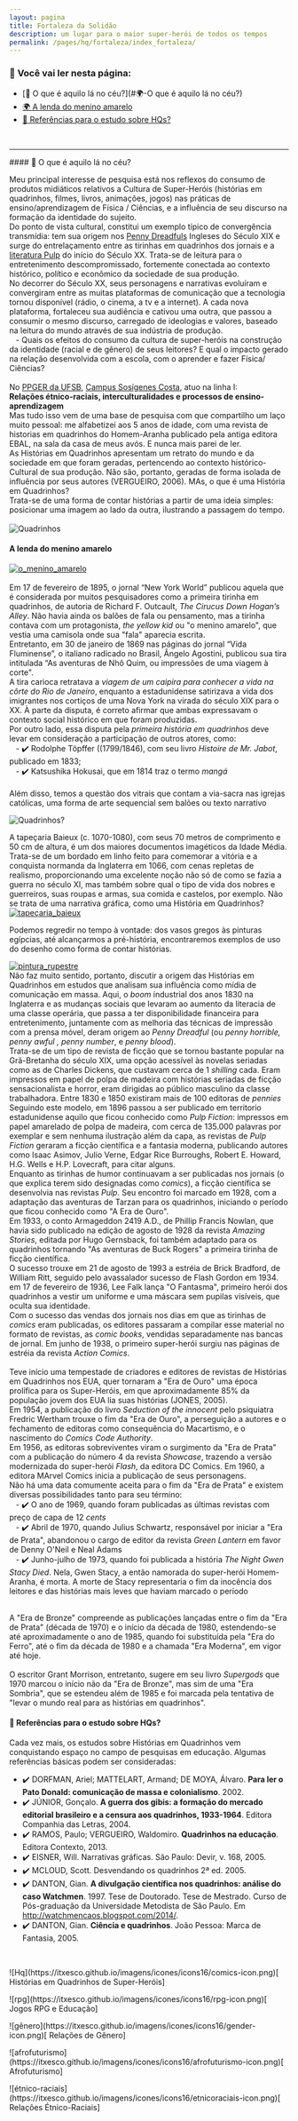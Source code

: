 ```yaml
---
layout: pagina
title: Fortaleza da Solidão
description: um lugar para o maior super-herói de todos os tempos
permalink: /pages/hq/fortaleza/index_fortaleza/
---
```


### 📌 **Você vai ler nesta página:**

- [🧩 O que é aquilo lá no céu?](#🌍-O que é aquilo lá no céu?)   
- [🌍 A lenda do menino amarelo](#🌍-A-lenda-do-menino-amarelo)  
- [📘 Referências para o estudo sobre HQs?](#📘-Referências-para-o-estudo-sobre-HQs?)  
<br>
<hr>
#### 🧩 O que é aquilo lá no céu?

Meu principal interesse de pesquisa está nos reflexos do consumo de produtos midiáticos relativos a Cultura de Super-Heróis (histórias em quadrinhos, filmes, livros, animações, jogos) nas práticas de ensino/aprendizagem de Física / Ciências, e a influência de seu discurso na formação da identidade do sujeito.
<br>
Do ponto de vista cultural, constitui um exemplo típico  de convergência transmídia: tem sua origem nos [Penny Dreadfuls](https://en.wikipedia.org/wiki/Penny_dreadful) Ingleses do Século XIX e surge do entrelaçamento entre as tirinhas em quadrinhos dos jornais e a [literatura Pulp](https://en.wikipedia.org/wiki/Pulp_magazine) do início do Século XX. Trata-se de  leitura para o entretenimento descompromissado,  fortemente conectada ao contexto histórico, político e econômico da sociedade de sua produção.
<br>
No decorrer do Século XX, seus personagens e narrativas evoluíram e convergiram entre as muitas plataformas de comunicação que a tecnologia tornou disponível (rádio, o cinema, a tv e a internet). A cada nova plataforma, fortaleceu sua audiência e cativou uma outra, que passou a consumir o mesmo discurso, carregado de ideologias e valores, baseado na leitura do mundo através de sua indústria de produção.
<br>
&nbsp;&nbsp;&nbsp;- Quais os efeitos do consumo da cultura de super-heróis na construção da identidade (racial e de gênero) de seus leitores? E qual o impacto  gerado na relação desenvolvida com a escola,  com o aprender e  fazer  Física/ Ciências?  
<br>
No [PPGER da UFSB](https://ufsb.edu.br/ppger/), [Campus Sosígenes Costa](https://www.facebook.com/ufsbcsc), atuo na linha I:
<br>
**Relações étnico-raciais, interculturalidades e processos de ensino-aprendizagem**
<br>
Mas tudo isso vem de uma base de pesquisa com que compartilho um laço muito pessoal: me alfabetizei aos 5 anos de idade, com uma revista de historias em quadrinhos do Homem-Aranha publicado pela antiga editora EBAL, na sala da casa de meus avós.
E nunca mais parei de ler.
<br>
As Histórias em Quadrinhos apresentam um retrato do mundo e da sociedade em que foram geradas, pertencendo ao contexto histórico-Cultural de sua produção. Não são, portanto, geradas de forma isolada de influência por seus autores (VERGUEIRO, 2006). MAs, o que é uma História em Quadrinhos?
<br>
Trata-se de uma forma de contar histórias a partir de uma ideia simples: posicionar uma imagem ao lado da outra, ilustrando a passagem do tempo.<br>
<br>
![Quadrinhos][calvin_1]
<br>
#### A lenda do menino amarelo  

[![o_menino_amarelo][yellow]][link_trailer_bp]  
<br>
Em 17 de fevereiro de 1895, o jornal “New York World”  publicou aquela que é considerada por muitos pesquisadores como a primeira tirinha em quadrinhos, de autoria de Richard F. Outcault, _The Cirucus Down Hogan’s Alley_. Não havia ainda os balões de fala ou pensamento, mas a tirinha contava com um protagonista, _the yellow kid_  ou "o menino amarelo", que vestia uma camisola onde sua "fala" aparecia escrita.
<br>
Entretanto, em 30 de janeiro de 1869 nas páginas do jornal “Vida Fluminense”, o italiano radicado no Brasil, Ângelo Agostini, publicou sua tira  intitulada “As aventuras de Nhô Quim, ou impressões de uma viagem à corte".
<br>
A tira carioca retratava a _viagem de um caipira para conhecer a vida na côrte do Rio de Janeiro_, enquanto a estadunidense satirizava a vida dos imigrantes nos cortiços de uma Nova York na virada do século XIX para o XX.  À parte da disputa, é correto afirmar que ambas expressavam o contexto social histórico em que foram produzidas.
<br>
Por outro lado, essa disputa pela _primeira história em quadrinhos_ deve levar em consideração a participação de outros atores, como:
<br>
&nbsp;&nbsp;&nbsp;- ✔️ Rodolphe Töpffer ((1799/1846), com seu  livro _Histoire de Mr. Jabot_, publicado em 1833;    
&nbsp;&nbsp;&nbsp;- ✔️ Katsushika Hokusai, que em 1814 traz o termo _mangá_  
<br>
Além disso, temos a questão dos vitrais que contam a via-sacra nas igrejas católicas, uma forma de arte sequencial sem balões ou texto narrativo  

![Quadrinhos?][via_sacra]  

A tapeçaria Baieux (c. 1070-1080), com seus 70 metros de comprimento e 50 cm de altura, é um dos maiores documentos imagéticos da Idade Média. Trata-se de um bordado em linho feito para comemorar a vitória e a conquista normanda da Inglaterra em 1066, com cenas repletas de realismo, proporcionando uma excelente noção não só de como se fazia a guerra no século XI, mas também sobre qual o tipo de vida dos nobres e guerreiros, suas roupas e armas, sua comida e castelos, por exemplo. Não se trata de uma narrativa gráfica, como uma História em Quadrinhos?
<br>
[![tapeçaria_baieux][baieux]][link_trailer_bp]
<br>

Podemos regredir no tempo à vontade: dos vasos gregos às pinturas egípcias, até alcançarmos a pré-história, encontraremos exemplos de uso do desenho como forma de contar histórias.

[![pintura_rupestre][rupestre]][link_sh_milestone]
<br>
Não faz muito sentido, portanto, discutir a origem das Histórias em Quadrinhos em estudos que analisam sua influência como mídia de comunicação em massa. Aqui, o _boom_ industrial dos anos 1830 na Inglaterra e as mudanças sociais que levaram ao aumento da literacia de uma classe operária, que passa a ter disponibilidade financeira para entretenimento, juntamente com as melhoria das técnicas de impressão com a prensa móvel, deram origem ao _Penny Dreadful_ (ou _penny horrible, penny awful , penny number_, e _penny blood_).   
Trata-se de um tipo de revista de ficção que se tornou bastante popular na Grã-Bretanha do século XIX, uma opção acessível às novelas seriadas como as de Charles Dickens, que custavam cerca de 1 _shilling_ cada. Eram impressos em papel de polpa de madeira com  histórias seriadas de ficção sensacionalista e horror, eram dirigidas ao público masculino da classe trabalhadora. Entre 1830 e 1850 existiram mais de 100 editoras de _pennies_
<br>
Seguindo este modelo, em 1896 passou a ser publicado em territorio estadunidense aquilo que ficou conhecido como _Pulp Fiction_: impressos em papel amarelado de polpa de madeira, com cerca de 135.000 palavras por exemplar e sem nenhuma ilustração além da capa, as revistas de _Pulp Fiction_ geraram a ficção científica e a fantasia moderna, publicando autores como Isaac Asimov, Julio Verne, Edgar Rice Burroughs, Robert E. Howard, H.G. Wells e H.P. Lovecraft, para citar alguns.
<br>
Enquanto as tirinhas de humor continuavam a ser publicadas nos jornais (o que explica terem sido designadas como _comics_), a ficção científica se desenvolvia nas revistas _Pulp_. Seu encontro foi marcado em 1928, com a adaptação das aventuras de Tarzan para os quadrinhos, iniciando o período que ficou conhecido como "A Era de Ouro".
<br>
Em 1933, o conto Armageddon 2419 A.D., de Phillip Francis Nowlan, que havia sido publicado na edição de agosto de 1928 da revista _Amazing Stories_, editada por Hugo Gernsback, foi também adaptado para os quadrinhos tornando "As aventuras de Buck Rogers" a primeira tirinha de ficção científica.
<br>
O sucesso trouxe em 21 de agosto de 1993 a estréia de Brick Bradford, de William Ritt, seguido pelo avassalador sucesso de Flash Gordon em 1934. em 17 de fevereiro de 1936, Lee Falk lança "O Fantasma", primeiro herói dos quadrinhos a vestir um uniforme e uma máscara sem pupilas visíveis, que oculta sua identidade.
<br>
Com o sucesso das vendas dos jornais nos dias em que as tirinhas de _comics_ eram publicadas, os editores passaram a compilar esse material no formato de revistas, as _comic books_, vendidas separadamente nas bancas de jornal. Em junho de 1938, o primeiro super-herói surgiu nas páginas de estréia da revista _Action Comics_.  
<br>
Teve início uma tempestade de criadores e editores de revistas de Histórias em Quadrinhos nos EUA, quer tornaram a "Era de Ouro" uma época prolífica para os Super-Heróis, em que aproximadamente 85% da população jovem dos EUA lia suas histórias (JONES, 2005).
<br>
Em 1954, a publicação do livro _Seduction of the innocent_ pelo psiquiatra Fredric Wertham trouxe o fim da "Era de Ouro", a perseguição a autores e o fechamento de editoras como consequência do Macartismo, e o nascimento do _Comics Code Authority_.
<br>
Em 1956, as editoras sobreviventes viram o surgimento da "Era de Prata" com a publicação do número 4 da revista _Showcase_, trazendo a versão modernizada do super-herói _Flash_, da editora DC Comics. Em 1960, a editora MArvel Comics inicia a publicação de seus personagens.
<br>
Não há uma data comumente aceita para o fim da "Era de Prata" e existem diversas possibilidades tanto para seu término:
<br>
&nbsp;&nbsp;&nbsp;- ✔️ O ano de 1969, quando foram publicadas as últimas revistas com preço de capa de 12 _cents_  
&nbsp;&nbsp;&nbsp;- ✔️ Abril de 1970, quando Julius Schwartz, responsável por iniciar a "Era de Prata", abandonou o cargo de editor da revista _Green Lantern_ em favor de Denny O'Neil e Neal Adams  
&nbsp;&nbsp;&nbsp;- ✔️ Junho-julho de 1973, quando foi publicada a história _The Night Gwen Stacy Died_. Nela, Gwen Stacy, a então namorada do super-herói Homem-Aranha, é morta. A morte de Stacy representaria o fim da inocência dos leitores e das histórias mais leves que haviam marcado o período  
<br>

A "Era de Bronze" compreende as publicações lançadas entre o fim da "Era de Prata" (década de 1970) e o início da década de 1980, estendendo-se até aproximadamente o ano de 1985, quando foi substituída pela "Era do Ferro", até o fim da década de 1980 e a chamada "Era Moderna", em vigor até hoje.  
<br>
O escritor Grant Morrison, entretanto, sugere em seu livro _Supergods_ que 1970 marcou o início não da "Era de Bronze", mas sim de uma "Era Sombria", que se estendeu além de 1985 e foi marcada pela tentativa de "levar o mundo real para as histórias em quadrinhos".


#### 📘 **Referências para o estudo sobre HQs?**

Cada vez mais, os estudos sobre Histórias em Quadrinhos vem conquistando espaço no campo de pesquisas em educação. Algumas referências básicas podem ser consideradas:
<br>

- ✔️ DORFMAN, Ariel; MATTELART, Armand; DE MOYA, Álvaro. **Para ler o Pato Donald: comunicação de massa e colonialismo**. 2002.  
- ✔️ JÚNIOR, Gonçalo. **A guerra dos gibis: a formação do mercado editorial brasileiro e a censura aos quadrinhos, 1933-1964**. Editora Companhia das Letras, 2004.  
- ✔️ RAMOS, Paulo; VERGUEIRO, Waldomiro. **Quadrinhos na educação**. Editora Contexto, 2013.
- ✔️ EISNER, Will. Narrativas gráficas. São Paulo: Devir, v. 168, 2005.  
- ✔️ MCLOUD, Scott. Desvendando os quadrinhos 2ª ed. 2005.  
- ✔️ DANTON, Gian. **A divulgação científica nos quadrinhos: análise do caso Watchmen**. 1997. Tese de Doutorado. Tese de Mestrado. Curso de Pós-graduação da Universidade Metodista de São Paulo. Em http://watchmencaos.blogspot.com/2014/.
- ✔️ DANTON, Gian. **Ciência e quadrinhos**. João Pessoa: Marca de Fantasia, 2005.
<br>

[calvin_1]: https://itxesco.github.io/assets/figuras/hq/calvin.jpg
[link_trailer_bp]: https://www.youtube.com/watch?v=wL4a4MafSjQ "trailer do filme Pantera Negra"
[rupestre]: https://itxesco.github.io/assets/figuras/hq/caverna.jpg "conheça os super-heróis da milestone"  
[via_sacra]: https://itxesco.github.io/assets/figuras/hq/vitrais.jpg "conheça os super-heróis da milestone"    
[link_sh_milestone]:https://www.ladonegrodaforca.com.br/os-herois-da-milestone-media/ "heróis da milestone"  
[yellow]: https://itxesco.github.io/assets/figuras/hq/yellow_kid.jpg
[link_afro_revolt]:https://www.revolt.tv/2018/2/27/20824357/from-octavia-butler-to-black-panther-afrofuturism-now-then-and-tomorrow "From Octavia Butler to 'Black Panther:' Afrofuturism Now, Then and Tomorrow"  
[baieux]: https://itxesco.github.io/assets/figuras/hq/tapecaria.jpg "o que é Afrofuturismo?"
<p>
![Hq](https://itxesco.github.io/imagens/icones/icons16/comics-icon.png)[ Histórias em Quadrinhos de Super-Heróis]
<p> ![rpg](https://itxesco.github.io/imagens/icones/icons16/rpg-icon.png)[ Jogos RPG e Educação]
<p> ![gênero](https://itxesco.github.io/imagens/icones/icons16/gender-icon.png)[ Relações de Gênero]
<p> ![afrofuturismo](https://itxesco.github.io/imagens/icones/icons16/afrofuturismo-icon.png)[ Afrofuturismo]
<p> ![étnico-raciais](https://itxesco.github.io/imagens/icones/icons16/etnicoraciais-icon.png)[ Relações Étnico-Raciais]  
<br>
